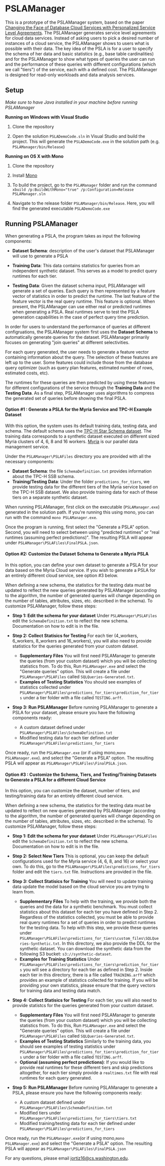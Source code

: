# PSLAManager 

This is a prototype of the PSLAManager system, based on the paper [Changing the Face of Database Cloud Services with Personalized Service Level Agreements](http://myria.cs.washington.edu/publications/Ortiz_PSLA_CIDR_2015.pdf). The PSLAManager generates service level agreements for cloud data services. Instead of asking users to pick a desired number of instances of a cloud service, the PSLAManager shows to users what is possible with their data. The key idea of the PSLA is for a user to specify the schema of her data and basic statistics (e.g., base table cardinalities) and for the PSLAManager to show what types of queries the user can run and the performance of these queries with different configurations (which we call "tiers") of the service, each with a defined cost. The PSLAManager is designed for read-only workloads and data analysis services.

## Setup
*Make sure to have Java installed in your machine before running PSLAManager*

**Running on Windows with Visual Studio**

1. Clone the repository

2. Open the solution ```PSLADemoCode.sln``` in Visual Studio and build the project. This will generate the ```PSLADemoCode.exe``` in the solution path (e.g. ```PSLAManager/bin/Release```)

**Running on OS X with Mono**

1. Clone the repository

2. Install [Mono](http://www.mono-project.com/)

3. To build the project, go to the ```PSLAManager``` folder and run the command ```xbuild /p:BuildWithMono="true" /p:Configuration=Release PSLAManager.sln```

4. Navigate to the release folder ```PSLAManager/bin/Release```. Here, you will find the generated executable ```PSLADemoCode.exe```


##  Running PSLAManager
When generating a PSLA, the program takes as input the following components:

* **Dataset Schema**: description of the user's dataset that PSLAManager will use to generate a PSLA

* **Training Data**: This data contains statistics for queries from an independent synthetic dataset. This serves as a model to predict query runtimes for each tier.

* **Testing Data**: Given the dataset schema input, PSLAManager will generate a set of queries. Each query is then represented by a feature vector of statistics in order to predict the runtime. The last feature of the feature vector is the real query runtime. This feature is optional. When present, the PSLAManager can use either real or predicted runtimes when generating a PSLA. Real runtimes serve to test the PSLA generation capabilities in the case of perfect query time prediction.

In order for users to understand the performance of queries at different configruations, the PSLAManager system first uses the **Dataset Schema** to automatically generate queries for the dataset. PSLAManager primarily focuses on generating "join queries" at different selectivities. 

For each query generated, the user needs to generate a feature vector containing information about the query. The selection of these features are left up to the user. Some features could include those from the database query optimizer (such as query plan features, estimated number of rows, estimated costs, etc).

The runtimes for these queries are then predicted by using these features for different configurations of  the service through the **Training Data** and the **Testing Data**. As a final step, PSLAManager uses algorithms to compress the generated set of queries before showing the final PSLA. 

#### Option #1 : Generate a PSLA for the Myria Service and TPC-H Example Dataset
With this option, the system uses its default training data, testing data, and schema. The default schema uses the [TPC-H Star Schema dataset](http://www.cs.umb.edu/~poneil/StarSchemaB.PDF). The training data corresponds to a synthetic dataset executed on different sized Myria clusters of 4, 6, 8 and 16 workers. [Myria](http://myria.cs.washington.edu/) is our parallel data management service.

Under the ```PSLAManager\PSLAFiles``` directory you are provided with all the necessary components:
  * **Dataset Schema**: the file ```SchemaDefinition.txt``` provides information about the TPC-H SSB schema. 
  * **Training/Testing Data**: Under the folder ```predictions_for_tiers```, we provide testing data for the different tiers of the Myria service based on the TPC-H SSB dataset. We also provide training data for each of these tiers on a separate synthetic dataset.

When running PSLAManager, first click on the executable (```PSLAManager.exe```) generated in the solution path. If you're running this using mono, you can run with the command ```mono PSLAManager.exe```.

Once the program is running, first select the "Generate a PSLA" option. Second, you will need to select between using "predicted runtimes" or "real runtimes (assuming perfect predictions)". The resulting PSLA will appear under ```PSLAManager\PSLAFiles\FinalPSLA.json```.

#### Option #2: Customize the Dataset Schema to Generate a Myria PSLA
In this option, you can define your own dataset to generate a PSLA for your data based on the Myria Cloud service. If you wish to generate a PSLA for an entirely different cloud service, see option #3 below.

When defining a new schema, the statistics for the testing data must be updated to reflect the new queries generated by PSLAManager (according to the algorithm, the number of generated queries will change depending on the number of tables, attributes, sizes, etc. described in the schema). To customize  PSLAManager, follow these steps:

* **Step 1: Edit the schema for your dataset** Under ```PSLAManager\PSLAFiles``` edit the ```SchemaDefinition.txt``` to reflect the new schema. Documentation on how to edit is in the file.

* **Step 2: Collect Statisics for Testing** For each tier (4_workers, 6_workers, 8_workers and 16_workers), you will also need to provide statistics for the queries generated from your custom dataset.  
    * **Supplementary Files** You will first need PSLAManager to generate the queries (from your custom dataset) which you will be collecting statistics from. To do this, Run ```PSLAManager.exe``` and select the "Generate queries" option. This will create a file under ```PSLAManager\PSLAFiles``` called ```SQLQueries-Generated.txt```.
    *  **Examples of Testing Statistics**  You should see examples of statistics collected under ```PSLAManager\PSLAFiles\predictions_for_tiers\prediction_for_tiers``` under a tier folder with a file called ```TESTING.arff```.
    
* **Step 3: Run PSLAManager** Before running PSLAManager to generate a PSLA for your dataset, please ensure you have the following components ready:
    * A custom dataset defined under ```PSLAManager\PSLAFiles\SchemaDefinition.txt```
    * Modified testing data for each tier defined under ```PSLAManager\PSLAFiles\predictions_for_tiers```

 Once ready, run the ```PSLAManager.exe``` (or if using mono,```mono PSLAManager.exe```). and select the "Generate a PSLA" option. The resulting PSLA will appear as ```PSLAManager\PSLAFiles\FinalPSLA.json```.

#### Option #3 : Customize the Schema, Tiers, and Testing/Training Datasets to Generate a PSLA for a different Cloud Service
In this option, you can customize the dataset, number of tiers, and testing/training data for an entirely different cloud service.

When defining a new schema, the statistics for the testing data must be updated to reflect on new queries generated by PSLAManager (according to the algorithm, the number of generated queries will change depending on the number of tables, attributes, sizes, etc. described in the schema). To customize PSLAManager, follow these steps:

* **Step 1: Edit the schema for your dataset** Under ```PSLAManager\PSLAFiles``` edit the ```SchemaDefinition.txt``` to reflect the new schema. Documentation on how to edit is in the file.

* **Step 2: Select New Tiers** This is optional, you can keep the default configurations used for the Myria service (4, 6, 8, and 16) or select your own. To do this, go to the ```PSLAManager\PSLAFiles\predictions_for_tiers``` folder and edit the ```tiers.txt``` file. Instructions are provided in the file.

* **Step 3: Collect Statisics for Training** You will need to update training data update the model based on the cloud service you are trying to learn from.

    * **Supplementary Files** To help with the training, we provide both the queries and the data for a synthetic benchmark. You must collect statistics about this dataset for each tier you have defined in Step 2. Regardless of the statistics collected, you must be able to provide real query runtimes for a set of queries in order to predict runtimes for the testing data. To help with this step, we provide these queries under ```PSLAManager\PSLAFiles\predictions_for_tiers\custom_files\SQLQueries-Synthetic.txt```. In this directory, we also provide the DDL for the synthetic dataset. You can download the synthetic data from the following S3 bucket: ```s3://synthetic-dataset```. 
    * **Examples for Training Statistics** Under ```PSLAManager\PSLAFiles\predictions_for_tiers\prediction_for_tiers``` you will see a directory for each tier as defined in Step 2. Inside each tier in this directory, there is a file called ```TRAINING.arff``` which provides an example of statistics collected for training. If you will be providing your own statistics, please ensure that the query vectors for training data and testing data match.
    
* **Step 4: Collect Statisics for Testing** For each tier, you will also need to provide statistcs for the queries generated from your custom dataset.  
    
    * **Supplementary Files** You will first need PSLAManager to generate the queries (from your custom dataset) which you will be collecting statistics from. To do this, Run ```PSLAManager.exe``` and select the "Generate queries" option. This will create a file under ```PSLAManager\PSLAFiles``` called ```SQLQueries-Generated.txt```.
    *  **Examples of Testing Statistics**  Similarly to the  training data, you should see examples of testing statistics under ```PSLAManager\PSLAFiles\predictions_for_tiers\prediction_for_tiers``` under a tier folder with a file called ```TESTING.arff```.
    * **Optional (assuming perfect predictions)**:  If you would like to provide real runtimes for these different tiers and skip predictions altogether, for each  tier simply provide a ```realtimes.txt``` file with real runtimes for each query generated.

* **Step 5: Run PSLAManager** Before running PSLAManager to generate a PSLA, please ensure you have the following components ready:
    * A custom dataset defined under ```PSLAManager\PSLAFiles\SchemaDefinition.txt```
    * Modified tiers under ```PSLAManager\PSLAFiles\predictions_for_tiers\tiers.txt```
    * Modified training/testing data for each tier defined under ```PSLAManager\PSLAFiles\predictions_for_tiers```

Once ready, run the ```PSLAManager.exe```(or if using mono,```mono PSLAManager.exe```) and select the "Generate a PSLA" option. The resulting PSLA will appear as ```PSLAManager\PSLAFiles\FinalPSLA.json```

For any questions, please email jortiz16@cs.washington.edu.

